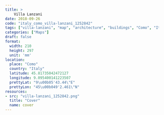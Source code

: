 ```yaml
---
title: > 
    Villa Lanzani
date: 2018-09-26
code: "italy_como_villa-lanzani_1252842"
tags: ["villa-lanzani", "map", "architecture", "buildings", "Como", "Italy"]
categories: ["Maps"]
draft: false
format:
  width: 210
  height: 297
  unit: 'mm'
location:
  place: "Como"
  country: "Italy"
  latitude: 45.81735042472127
  longitude: 9.095400141223507
  prettyLat: "9\u00b05'43.44\"E"
  prettyLon: "45\u00b049'2.461\"N"
resources:
- src: "villa-lanzani_1252842.png"
  title: "Cover"
  name: cover
---
```

